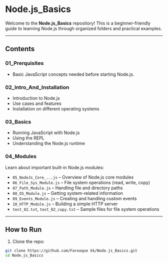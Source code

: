 # Node.js_Basics

Welcome to the **Node.js_Basics** repository! This is a beginner-friendly guide to learning Node.js through organized folders and practical examples.

---

## Contents

### 01_Prerquisites
- Basic JavaScript concepts needed before starting Node.js.

### 02_Intro_And_Installation
- Introduction to Node.js
- Use cases and features
- Installation on different operating systems

### 03_Basics
- Running JavaScript with Node.js
- Using the REPL
- Understanding the Node.js runtime

### 04_Modules
Learn about important built-in Node.js modules:

- `05_NodeJs_Core_...js` – Overview of Node.js core modules
- `06_File_Sys_Module.js` – File system operations (read, write, copy)
- `07_Path_Module.js` – Handling file and directory paths
- `08_OS_Module.js` – Getting system-related information
- `09_Events_Module.js` – Creating and handling custom events
- `10_HTTP_Module.js` – Building a simple HTTP server
- `test_02.txt`, `test_02_copy.txt` – Sample files for file system operations

---

## How to Run

1. Clone the repo:
```bash
git clone https://github.com/Farooque kk/Node.js_Basics.git
cd Node.js_Basics
